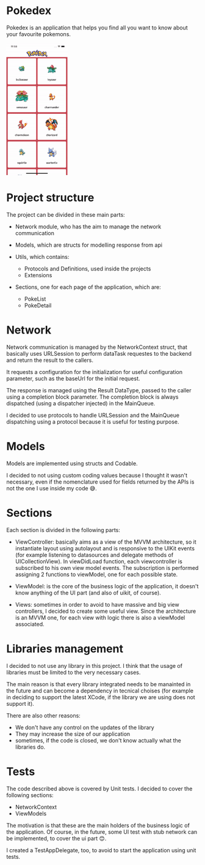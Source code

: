 # Pokedex

Pokedex is an application that helps you find all you want to know about your favourite pokemons.

![Alt Text](Github/sample.gif)

# Project structure

The project can be divided in these main parts:

* Network module, who has the aim to manage the network communication

* Models, which are structs for modelling response from api

* Utils, which contains:
    * Protocols and Definitions, used inside the projects
    * Extensions

* Sections, one for each page of the application, which are:
    * PokeList
    * PokeDetail

# Network 

Network communication is managed by the NetworkContext struct, that basically uses URLSession to perform dataTask requestes to the backend and return the result to the callers.

It requests a configuration for the initialization for useful configuration parameter, such as the baseUrl for the initial request. 

The response is managed using the Result DataType, passed to the caller using a completion block parameter. The completion block is always dispatched (using a dispatcher injected) in the MainQueue.

I decided to use protocols to handle URLSession and the MainQueue dispatching using a protocol because it is useful for testing purpose.

# Models

Models are implemented using structs and Codable. 

I decided to not using custom coding values because I thought it wasn't necessary, even if the nomenclature used for fields returned by the APIs is not the one I use inside my code 😅.

# Sections

Each section is divided in the following parts:

* ViewController: basically aims as a view of the MVVM architecture, so it instantiate layout using autolayout and is responsive to the UIKit events (for example listening to datasources and delegate methods of UICollectionView). In viewDidLoad function, each viewcontroller is subscribed to his own view model events. The subscription is performed assigning 2 functions to viewModel, one for each possible state.

* ViewModel: is the core of the business logic of the application, it doesn't know anything of the UI part (and also of uikit, of course).

* Views: sometimes in order to avoid to have massive and big view controllers, I decided to create some useful view. Since the architecture is an MVVM one, for each view with logic there is also a viewModel associated.

# Libraries management

I decided to not use any library in this project. I think that the usage of libraries must be limited to the very necessary cases.

The main reason is that every library integrated needs to be manainted in the future and can become a dependency in tecnical choises (for example in deciding to support the latest XCode, if the library we are using does not support it).

There are also other reasons:
* We don't have any control on the updates of the library
* They may increase the size of our application
* sometimes, if the code is closed, we don't know actually what the libraries do.

# Tests

The code described above is covered by Unit tests. 
I decided to cover the following sections:
* NetworkContext
* ViewModels

The motivation is that these are the main holders of the business logic of the application. Of course, in the future, some UI test with stub network can be implemented, to cover the ui part 😊.

I created a TestAppDelegate, too, to avoid to start the application using unit tests.